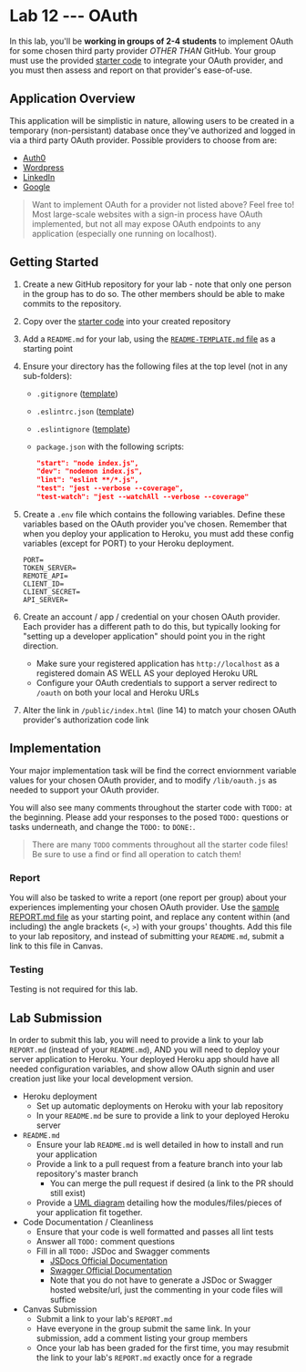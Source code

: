 # Lab 12 --- OAuth

In this lab, you'll be **working in groups of 2-4 students** to implement OAuth for some chosen third party provider *OTHER THAN* GitHub. Your group must use the provided [starter code](https://github.com/codefellows/seattle-javascript-401n16/tree/master/class-12/lab-a/starter-code) to integrate your OAuth provider, and you must then assess and report on that provider's ease-of-use. 

## Application Overview

This application will be simplistic in nature, allowing users to be created in a temporary (non-persistant) database once they've authorized and logged in via a third party OAuth provider. Possible providers to choose from are: 

* [Auth0](https://auth0.com/)
* [Wordpress](https://developer.wordpress.com/docs/oauth2/)
* [LinkedIn](https://developer.linkedin.com/docs/signin-with-linkedin)
* [Google](https://developers.google.com/identity/protocols/oauth2)

> Want to implement OAuth for a provider not listed above? Feel free to! Most large-scale websites with a sign-in process have OAuth implemented, but not all may expose OAuth endpoints to any application  (especially one running on localhost). 

## Getting Started

1. Create a new GitHub repository for your lab - note that only one person in the group has to do so. The other members should be able to make commits to the repository. 

2. Copy over the [starter code](https://github.com/codefellows/seattle-javascript-401n16/tree/master/class-12/lab-a/starter-code) into your created repository 

3. Add a `README.md` for your lab, using the [`README-TEMPLATE.md` file](../../reference/submission-instructions/labs/README-template.md) as a starting point

4. Ensure your directory has the following files at the top level (not in any sub-folders):

   - `.gitignore` ([template](https://github.com/codefellows/seattle-javascript-401n16/blob/master/configs/.gitignore))

   - `.eslintrc.json` ([template](https://github.com/codefellows/seattle-javascript-401n16/blob/master/configs/.eslintrc.json))

   - `.eslintignore` ([template](https://github.com/codefellows/seattle-javascript-401n16/blob/master/configs/.eslintignore))

   - `package.json` with the following scripts:

     ```json
     "start": "node index.js",
     "dev": "nodemon index.js",
     "lint": "eslint **/*.js",
     "test": "jest --verbose --coverage",
     "test-watch": "jest --watchAll --verbose --coverage"
     ```

5. Create a `.env` file which contains the following variables. Define these variables based on the OAuth provider you've chosen. Remember that when you deploy your application to Heroku, you must add these config variables (except for PORT) to your Heroku deployment. 

   ```
   PORT=
   TOKEN_SERVER=
   REMOTE_API=
   CLIENT_ID=
   CLIENT_SECRET=
   API_SERVER=
   ```

6. Create an account / app / credential on your chosen OAuth provider. Each provider has a different path to do this, but typically looking for "setting up a developer application" should point you in the right direction.

   * Make sure your registered application has `http://localhost` as a registered domain AS WELL AS your deployed Heroku URL
   * Configure your OAuth credentials to support a server redirect to `/oauth` on both your local and Heroku URLs

7. Alter the link in `/public/index.html` (line 14) to match your chosen OAuth provider's authorization code link

## Implementation

Your major implementation task will be find the correct enviornment variable values for your chosen OAuth provider, and to modify `/lib/oauth.js` as needed to support your OAuth provider.

You will also see many comments throughout the starter code with `TODO:` at the beginning. Please add your responses to the posed `TODO:` questions or tasks underneath, and change the `TODO:` to `DONE:`. 

> There are many `TODO` comments throughout all the starter code files! Be sure to use a find or find all operation to catch them! 

### Report 

You will also be tasked to write a report (one report per group) about your experiences implementing your chosen OAuth provider. Use the [sample REPORT.md file](https://github.com/codefellows/seattle-javascript-401n16/blob/master/class-12/lab-a/REPORT.md) as your starting point, and replace any content within (and including) the angle brackets (`<`, `>`) with your groups' thoughts. Add this file to your lab repository, and instead of submitting your `README.md`, submit a link to this file in Canvas. 

### Testing

Testing is not required for this lab. 

## Lab Submission

In order to submit this lab, you will need to provide a link to your lab `REPORT.md` (instead of your `README.md`), AND you will need to deploy your server application to Heroku. Your deployed Heroku app should have all needed configuration variables, and show allow OAuth signin and user creation just like your local development version. 

-   Heroku deployment
    -   Set up automatic deployments on Heroku with your lab repository
    -   In your `README.md` be sure to provide a link to your deployed Heroku server
-   `README.md`
    -   Ensure your lab `README.md` is well detailed in how to install and run your application
    -   Provide a link to a pull request from a feature branch into your lab repository's master branch
        -   You can merge the pull request if desired (a link to the PR should still exist)
    -   Provide a [UML diagram](https://www.uml-diagrams.org/index-examples.html) detailing how the modules/files/pieces of your application fit together.
-   Code Documentation / Cleanliness
    -   Ensure that your code is well formatted and passes all lint tests
    -   Answer all `TODO:` comment questions 
    -   Fill in all `TODO:` JSDoc and Swagger comments
        -   [JSDocs Official Documentation](http://usejsdoc.org/about-getting-started.html)
        -   [Swagger Official Documentation](https://github.com/pgroot/express-swagger-generator)
        -   Note that you do not have to generate a JSDoc or Swagger hosted website/url, just the commenting in your code files will suffice
-   Canvas Submission
    -   Submit a link to your lab's `REPORT.md`
    -   Have everyone in the group submit the same link. In your submission, add a comment listing your group members
    -   Once your lab has been graded for the first time, you may resubmit the link to your lab's `REPORT.md` exactly once for a regrade
